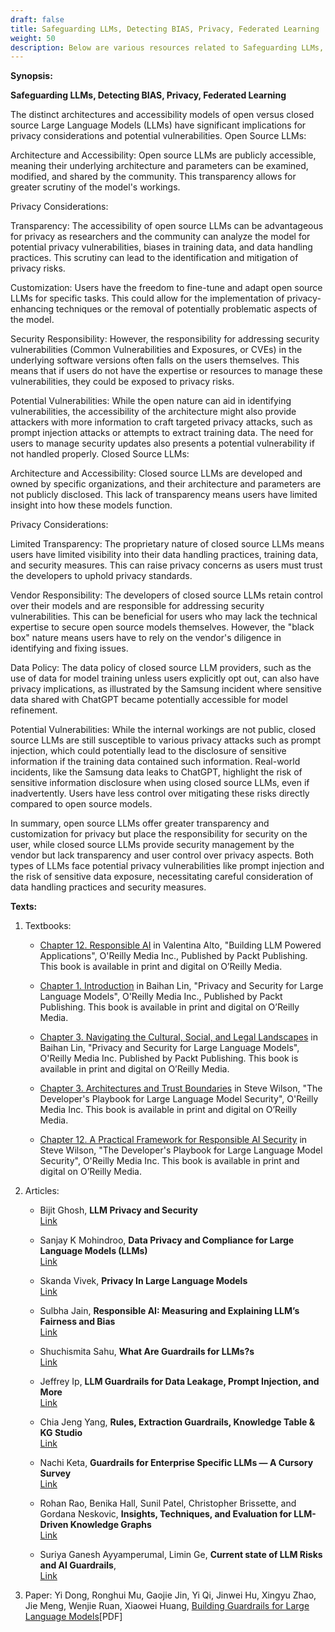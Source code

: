 ```yaml
---
draft: false
title: Safeguarding LLMs, Detecting BIAS, Privacy, Federated Learning
weight: 50
description: Below are various resources related to Safeguarding LLMs, Detecting BIAS, Privacy, Federated Learning.
---
```


**Synopsis:**

**Safeguarding LLMs, Detecting BIAS, Privacy, Federated Learning**

The distinct architectures and accessibility models of open versus closed source Large Language Models (LLMs) have significant implications for privacy considerations and potential vulnerabilities.
Open Source LLMs:

Architecture and Accessibility: Open source LLMs are publicly accessible, meaning their underlying architecture and parameters can be examined, modified, and shared by the community. This transparency allows for greater scrutiny of the model's workings.

Privacy Considerations:

Transparency: The accessibility of open source LLMs can be advantageous for privacy as researchers and the community can analyze the model for potential privacy vulnerabilities, biases in training data, and data handling practices. This scrutiny can lead to the identification and mitigation of privacy risks.

Customization: Users have the freedom to fine-tune and adapt open source LLMs for specific tasks. This could allow for the implementation of privacy-enhancing techniques or the removal of potentially problematic aspects of the model.

Security Responsibility: However, the responsibility for addressing security vulnerabilities (Common Vulnerabilities and Exposures, or CVEs) in the underlying software versions often falls on the users themselves. This means that if users do not have the expertise or resources to manage these vulnerabilities, they could be exposed to privacy risks.

Potential Vulnerabilities: While the open nature can aid in identifying vulnerabilities, the accessibility of the architecture might also provide attackers with more information to craft targeted privacy attacks, such as prompt injection attacks or attempts to extract training data. The need for users to manage security updates also presents a potential vulnerability if not handled properly.
Closed Source LLMs:

Architecture and Accessibility: Closed source LLMs are developed and owned by specific organizations, and their architecture and parameters are not publicly disclosed. This lack of transparency means users have limited insight into how these models function.

Privacy Considerations:

Limited Transparency: The proprietary nature of closed source LLMs means users have limited visibility into their data handling practices, training data, and security measures. This can raise privacy concerns as users must trust the developers to uphold privacy standards.

Vendor Responsibility: The developers of closed source LLMs retain control over their models and are responsible for addressing security vulnerabilities. This can be beneficial for users who may lack the technical expertise to secure open source models themselves. However, the "black box" nature means users have to rely on the vendor's diligence in identifying and fixing issues.

Data Policy: The data policy of closed source LLM providers, such as the use of data for model training unless users explicitly opt out, can also have privacy implications, as illustrated by the Samsung incident where sensitive data shared with ChatGPT became potentially accessible for model refinement.

Potential Vulnerabilities: While the internal workings are not public, closed source LLMs are still susceptible to various privacy attacks such as prompt injection, which could potentially lead to the disclosure of sensitive information if the training data contained such information. Real-world incidents, like the Samsung data leaks to ChatGPT, highlight the risk of sensitive information disclosure when using closed source LLMs, even if inadvertently. Users have less control over mitigating these risks directly compared to open source models.

In summary, open source LLMs offer greater transparency and customization for privacy but place the responsibility for security on the user, while closed source LLMs provide security management by the vendor but lack transparency and user control over privacy aspects. Both types of LLMs face potential privacy vulnerabilities like prompt injection and the risk of sensitive data exposure, necessitating careful consideration of data handling practices and security measures.

**Texts:**

1. Textbooks: 
    - [Chapter 12. Responsible AI](https://go.oreilly.com/georgia-state-university/library/view/building-llm-powered/9781835462317/Text/Chapter_12.xhtml#_idParaDest-168) in Valentina Alto, "Building LLM Powered Applications", O'Reilly Media Inc., Published by Packt Publishing. This book is available in print and digital on O’Reilly Media.

    - [Chapter 1. Introduction](https://go.oreilly.com/georgia-state-university/library/view/privacy-and-security/9781098160838/ch01.html#id18) in Baihan Lin, "Privacy and Security for Large Language Models", O'Reilly Media Inc., Published by Packt Publishing. This book is available in print and digital on O’Reilly Media.

    - [Chapter 3. Navigating the Cultural, Social, and Legal Landscapes](https://go.oreilly.com/georgia-state-university/library/view/privacy-and-security/9781098160838/ch03.html#id46) in Baihan Lin, "Privacy and Security for Large Language Models", O'Reilly Media Inc. Published by Packt Publishing. This book is available in print and digital on O’Reilly Media.

    - [Chapter 3. Architectures and Trust Boundaries](https://go.oreilly.com/georgia-state-university/library/view/the-developers-playbook/9781098162191/ch03.html) in Steve Wilson, "The Developer's Playbook for Large Language Model Security", O'Reilly Media Inc. This book is available in print and digital on O’Reilly Media.

    - [Chapter 12. A Practical Framework for Responsible AI Security](https://go.oreilly.com/georgia-state-university/library/view//the-developers-playbook/9781098162191/ch12.html) in Steve Wilson, "The Developer's Playbook for Large Language Model Security", O'Reilly Media Inc. This book is available in print and digital on O’Reilly Media.

2. Articles:     
    - Bijit Ghosh, **LLM Privacy and Security** <br /> [Link](https://medium.com/@bijit211987/llm-privacy-and-security-56a859cbd1cb)
    
    - Sanjay K Mohindroo, **Data Privacy and Compliance for Large Language Models (LLMs)** <br /> [Link](https://medium.com/@sanjay.mohindroo66/data-privacy-and-compliance-for-large-language-models-llms-37d8179ac12b)

    - Skanda Vivek, **Privacy In Large Language Models** <br /> [Link](https://medium.com/emalpha/privacy-in-large-language-models-498cacb5d1bb)

    - Sulbha Jain, **Responsible AI: Measuring and Explaining LLM’s Fairness and Bias** <br /> [Link](https://medium.com/@sulbha.jindal/responsible-ai-measuring-and-explaining-llms-fairness-and-bias-9b5196dd6222)

    - Shuchismita Sahu, **What Are Guardrails for LLMs?s** <br /> [Link](https://ssahuupgrad-93226.medium.com/llm-guardrails-f025e5d8111b)

    - Jeffrey Ip, **LLM Guardrails for Data Leakage, Prompt Injection, and More** <br /> [Link](https://www.confident-ai.com/blog/llm-guardrails-the-ultimate-guide-to-safeguard-llm-systems)

    - Chia Jeng Yang, **Rules, Extraction Guardrails, Knowledge Table & KG Studio** <br /> [Link](https://medium.com/enterprise-rag/rules-extraction-guardrails-knowledge-table-studio-e84999ade353)

    - Nachi Keta, **Guardrails for Enterprise Specific LLMs — A Cursory Survey** <br /> [Link](https://nachi-keta.medium.com/guardrails-for-enterprise-specific-llms-a-cursory-survey-89df959aaa21)

    - Rohan Rao, Benika Hall, Sunil Patel, Christopher Brissette, and Gordana Neskovic, **Insights, Techniques, and Evaluation for LLM-Driven Knowledge Graphs** <br /> [Link](https://developer.nvidia.com/blog/insights-techniques-and-evaluation-for-llm-driven-knowledge-graphs/)

    - Suriya Ganesh Ayyamperumal, Limin Ge, **Current state of LLM Risks and AI Guardrails**, <br /> [Link](https://www.researchgate.net/publication/381580070_Current_state_of_LLM_Risks_and_AI_Guardrails)

3. Paper: Yi Dong, Ronghui Mu, Gaojie Jin, Yi Qi, Jinwei Hu, Xingyu Zhao, Jie Meng, Wenjie Ruan, Xiaowei Huang, [Building Guardrails for Large Language Models](https://arxiv.org/abs/2402.01822v1)[PDF]
